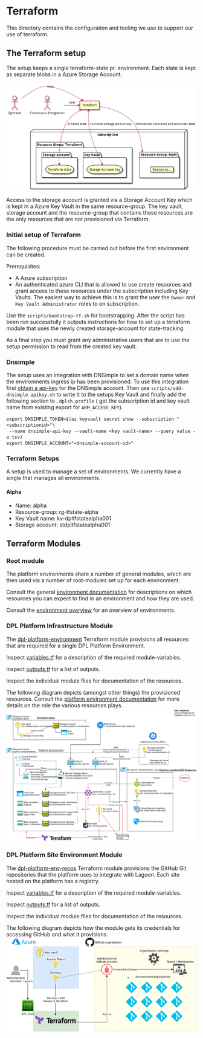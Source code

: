 # Terraform

This directory contains the configuration and tooling we use to support our
use of terraform.

## The Terraform setup

The setup keeps a single terraform-state pr. environment. Each state is kept as
separate blobs in a Azure Storage Account.

![Overview of the Terraform setup](../../documentation/diagrams/render-png/terraform_overview.png)

Access to the storage account is granted via a Storage Account Key which is
kept in a Azure Key Vault in the same resource-group. The key vault, storage account
and the resource-group that contains these resources are the only resources
that are not provisioned via Terraform.

### Initial setup of Terraform

The following procedure must be carried out before the first environment can be
created.

Prerequisites:

- A Azure subscription
- An authenticated azure CLI that is allowed to use create resources and grant
  access to these resources under the subscription including Key Vaults.
  The easiest way to achieve this is to grant the user the `Owner` and
  `Key Vault Administrator` roles to on subscription.

Use the `scripts/bootstrap-tf.sh` for bootstrapping. After the script has been
run successfully it outputs instructions for how to set up a terraform module
that uses the newly created storage-account for state-tracking.

As a final step you must grant any administrative users that are to use the setup
permission to read from the created key vault.

### Dnsimple

The setup uses an integration with DNSimple to set a domain name when the
environments ingress ip has been provisioned. To use this integration first
[obtain a api-key](https://support.dnsimple.com/articles/api-access-token/) for
the DNSimple account. Then use `scripts/add-dnsimple-apikey.sh` to write it to
the setups Key Vault and finally add the following section to `.dplsh.profile` (
get the subscription id and key vault name from existing export for `ARM_ACCESS_KEY`).

```shell
export DNSIMPLE_TOKEN=$(az keyvault secret show --subscription "<subscriptionid>"\
 --name dnsimple-api-key --vault-name <key vault-name> --query value -o tsv)
export DNSIMPLE_ACCOUNT="<dnsimple-account-id>"
```

### Terraform Setups

A setup is used to manage a set of environments. We currently have a single that
manages all environments.

#### Alpha

- Name: alpha
- Resource-group: rg-tfstate-alpha
- Key Vault name: kv-dpltfstatealpha001
- Storage account: stdpltfstatealpha001

## Terraform Modules

### Root module

The platform environments share a number of general modules, which are then
used via a number of root-modules set up for each environment.

Consult the general [environment documentation](../../documentation/platform-environment.md)
for descriptions on which resources you can expect to find in an environment and
how they are used.

Consult the [environment overview](environments/README.md) for an overview of
environments.

### DPL Platform Infrastructure Module

The [dpl-platform-environment](./dpl-platform-environment) Terraform module
provisions all resources that are required for a single DPL Platform Environment.

Inspect [variables.tf](./dpl-platform-environment/variables.tf) for a description
of the required module-variables.

Inspect [outputs.tf](./dpl-platform-environment/outputs.tf) for a list of outputs.

Inspect the individual module files for documentation of the resources.

The following diagram depicts (amongst other things) the provisioned resources.
Consult the [platform environment documentation](../../../../documentation/platform-environment.md)
for more details on the role the various resources plays.
![The Azure infrastructure](../../documentation/diagrams/render-png/dpl-platform-azure.png)

### DPL Platform Site Environment Module

The [dpl-platform-env-repos](./dpl-platform-env-repos) Terraform module provisions
the GitHub Git repositories that the platform uses to integrate with Lagoon. Each
site hosted on the platform has a registry.

Inspect [variables.tf](./dpl-platform-env-repos/variables.tf) for a description
of the required module-variables.

Inspect [outputs.tf](./dpl-platform-env-repos/outputs.tf) for a list of outputs.

Inspect the individual module files for documentation of the resources.

The following diagram depicts how the module gets its credentials for accessing
GitHub and what it provisions.
![Provisioning Github infrastructure](../../documentation/diagrams/render-png/github-environment-repositories.png)
